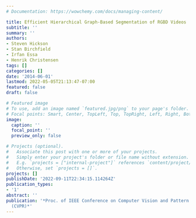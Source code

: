 ```yaml
---
# Documentation: https://wowchemy.com/docs/managing-content/

title: Efficient Hierarchical Graph-Based Segmentation of RGBD Videos
subtitle: ''
summary: ''
authors:
- Steven Hickson
- Stan Birchfield
- Irfan Essa
- Henrik Christensen
tags: []
categories: []
date: '2014-06-01'
lastmod: 2022-05-05T21:13:47-07:00
featured: false
draft: false

# Featured image
# To use, add an image named `featured.jpg/png` to your page's folder.
# Focal points: Smart, Center, TopLeft, Top, TopRight, Left, Right, BottomLeft, Bottom, BottomRight.
image:
  caption: ''
  focal_point: ''
  preview_only: false

# Projects (optional).
#   Associate this post with one or more of your projects.
#   Simply enter your project's folder or file name without extension.
#   E.g. `projects = ["internal-project"]` references `content/project/deep-learning/index.md`.
#   Otherwise, set `projects = []`.
projects: []
publishDate: '2022-09-11T22:34:15.114264Z'
publication_types:
- '1'
abstract: ''
publication: '*Proc. of IEEE Conference on Computer Vision and Pattern Recognition
  (CVPR)*'
---
```

